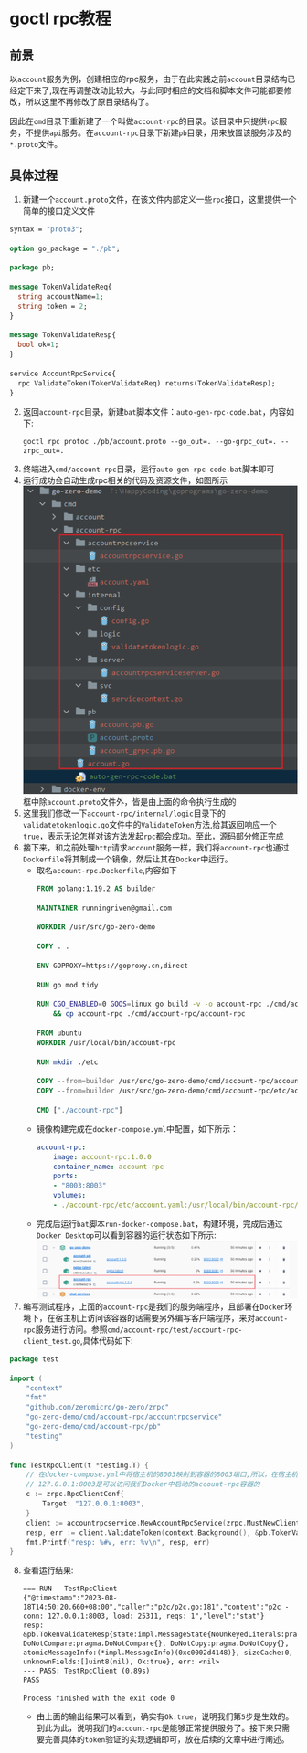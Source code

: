 # goctl rpc教程
## 前景
以`account`服务为例，创建相应的rpc服务，由于在此实践之前`account`目录结构已经定下来了,现在再调整改动比较大，与此同时相应的文档和脚本文件可能都要修改，所以这里不再修改了原目录结构了。

因此在`cmd`目录下重新建了一个叫做`account-rpc`的目录。该目录中只提供`rpc`服务，不提供`api`服务。在`account-rpc`目录下新建`pb`目录，用来放置该服务涉及的`*.proto`文件。

## 具体过程
1. 新建一个`account.proto`文件，在该文件内部定义一些`rpc`接口，这里提供一个简单的接口定义文件
```proto
syntax = "proto3";

option go_package = "./pb";

package pb;

message TokenValidateReq{
  string accountName=1;
  string token = 2;
}

message TokenValidateResp{
  bool ok=1;
}

service AccountRpcService{
  rpc ValidateToken(TokenValidateReq) returns(TokenValidateResp);
}
```
2. 返回`account-rpc`目录，新建`bat`脚本文件：`auto-gen-rpc-code.bat`，内容如下:
    ```
    goctl rpc protoc ./pb/account.proto --go_out=. --go-grpc_out=. --zrpc_out=.
    ```
3. 终端进入`cmd/account-rpc`目录，运行`auto-gen-rpc-code.bat`脚本即可
4. 运行成功会自动生成rpc相关的代码及资源文件，如图所示
    ![](./imgs/rpc-auto-gen.png)
    框中除`account.proto`文件外，皆是由上面的命令执行生成的
5. 这里我们修改一下`account-rpc/internal/logic`目录下的`validatetokenlogic.go`文件中的`ValidateToken`方法,给其返回响应一个`true`，表示无论怎样对该方法发起`rpc`都会成功。至此，源码部分修正完成
6. 接下来，和之前处理`http`请求`account`服务一样，我们将`account-rpc`也通过`Dockerfile`将其制成一个镜像，然后让其在`Docker`中运行。
    * 取名`account-rpc.Dockerfile`,内容如下
        ```Dockerfile
        FROM golang:1.19.2 AS builder

        MAINTAINER runningriven@gmail.com

        WORKDIR /usr/src/go-zero-demo

        COPY . .

        ENV GOPROXY=https://goproxy.cn,direct

        RUN go mod tidy

        RUN CGO_ENABLED=0 GOOS=linux go build -v -o account-rpc ./cmd/account-rpc \
            && cp account-rpc ./cmd/account-rpc/account-rpc

        FROM ubuntu
        WORKDIR /usr/local/bin/account-rpc

        RUN mkdir ./etc

        COPY --from=builder /usr/src/go-zero-demo/cmd/account-rpc/account-rpc ./account-rpc
        COPY --from=builder /usr/src/go-zero-demo/cmd/account-rpc/etc/account.yaml ./etc/account.yaml

        CMD ["./account-rpc"]
        ```
    * 镜像构建完成在`docker-compose.yml`中配置，如下所示：
        ```yml
        account-rpc:
            image: account-rpc:1.0.0
            container_name: account-rpc
            ports:
            - "8003:8003"
            volumes:
            - ./account-rpc/etc/account.yaml:/usr/local/bin/account-rpc/etc/account.yaml

        ```
    * 完成后运行`bat`脚本`run-docker-compose.bat`，构建环境，完成后通过`Docker Desktop`可以看到容器的运行状态如下所示:
    ![](./imgs/docker-account-rpc.png)
7. 编写测试程序，上面的`account-rpc`是我们的服务端程序，且部署在`Docker`环境下，在宿主机上访问该容器的话需要另外编写客户端程序，来对`account-rpc`服务进行访问。参照`cmd/account-rpc/test/account-rpc-client_test.go`,具体代码如下:
```go
package test

import (
	"context"
	"fmt"
	"github.com/zeromicro/go-zero/zrpc"
	"go-zero-demo/cmd/account-rpc/accountrpcservice"
	"go-zero-demo/cmd/account-rpc/pb"
	"testing"
)

func TestRpcClient(t *testing.T) {
	// 在docker-compose.yml中将宿主机的8003映射到容器的8003端口,所以，在宿主机上使用地址
	// 127.0.0.1:8003是可以访问我们Docker中启动的account-rpc容器的
	c := zrpc.RpcClientConf{
		Target: "127.0.0.1:8003",
	}
	client := accountrpcservice.NewAccountRpcService(zrpc.MustNewClient(c))
	resp, err := client.ValidateToken(context.Background(), &pb.TokenValidateReq{})
	fmt.Printf("resp: %#v, err: %v\n", resp, err)
}
```
8. 查看运行结果:
    ```log
    === RUN   TestRpcClient
    {"@timestamp":"2023-08-18T14:50:20.660+08:00","caller":"p2c/p2c.go:181","content":"p2c - conn: 127.0.0.1:8003, load: 25311, reqs: 1","level":"stat"}
    resp: &pb.TokenValidateResp{state:impl.MessageState{NoUnkeyedLiterals:pragma.NoUnkeyedLiterals{}, DoNotCompare:pragma.DoNotCompare{}, DoNotCopy:pragma.DoNotCopy{}, atomicMessageInfo:(*impl.MessageInfo)(0xc0002d4148)}, sizeCache:0, unknownFields:[]uint8(nil), Ok:true}, err: <nil>
    --- PASS: TestRpcClient (0.89s)
    PASS

    Process finished with the exit code 0
    ```
    * 由上面的输出结果可以看到，确实有`Ok:true`，说明我们第`5`步是生效的。到此为此，说明我们的`account-rpc`是能够正常提供服务了。接下来只需要完善具体的`token`验证的实现逻辑即可，放在后续的文章中进行阐述。
